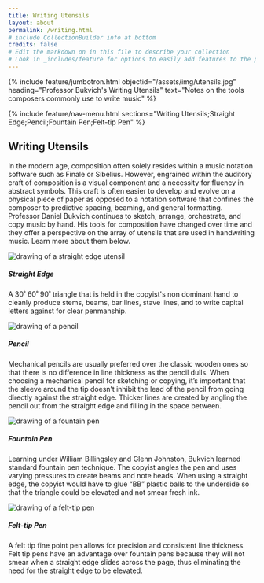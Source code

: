 ```yaml
---
title: Writing Utensils
layout: about
permalink: /writing.html
# include CollectionBuilder info at bottom
credits: false
# Edit the markdown on in this file to describe your collection
# Look in _includes/feature for options to easily add features to the page
---
```


{% include feature/jumbotron.html objectid="/assets/img/utensils.jpg" heading="Professor Bukvich's Writing Utensils" text="Notes on the tools composers commonly use to write music" %} 

{% include feature/nav-menu.html sections="Writing Utensils;Straight Edge;Pencil;Fountain Pen;Felt-tip Pen" %}

## Writing Utensils

In the modern age, composition often solely resides within a music notation software such as Finale or Sibelius. However, engrained within the auditory craft of composition is a visual component and a necessity for fluency in abstract symbols. This craft is often easier to develop and evolve on a physical piece of paper as opposed to a notation software that confines the composer to predictive spacing, beaming, and general formatting. Professor Daniel Bukvich continues to sketch, arrange, orchestrate, and copy music by hand. His tools for composition have changed over time and they offer a perspective on the array of utensils that are used in handwriting music. Learn more about them below.

<div class="row text-center pb-5">
    <div class="col-md-6">
        <div class="card my-2 w-75 mx-auto">
            <img class="card-img-top" src="{{ '/assets/img/straightedge.png' | relative_url }}" alt="drawing of a straight edge utensil">
            <div class="card-body">
                <h5 class="card-title">Straight Edge</h5>
                <p class="card-text">A 30˚ 60˚ 90˚ triangle that is held in the copyist's non dominant hand to cleanly produce stems, beams, bar lines, stave lines, and to write capital letters against for clear penmanship.</p>
            </div>
        </div>
    </div>
    <div class="col-md-6">
        <div class="card my-2 w-75 mx-auto">
            <img class="card-img-top" src="{{ '/assets/img/pencil.png' | relative_url }}" alt="drawing of a pencil">
            <div class="card-body">
                <h5 class="card-title">Pencil</h5>
                <p class="card-text">Mechanical pencils are usually preferred over the classic wooden ones so that there is no difference in line thickness as the pencil dulls. When choosing a mechanical pencil for sketching or copying, it’s important that the sleeve around the tip doesn’t inhibit the lead of the pencil from going directly against the straight edge. Thicker lines are created by angling the pencil out from the straight edge and filling in the space between.</p>
            </div>
        </div>
    </div>
    <div class="col-md-6">
        <div class="card my-2 w-75 mx-auto">
            <img class="card-img-top" src="{{ '/assets/img/fountainpen.png' | relative_url }}" alt="drawing of a fountain pen">
            <div class="card-body">
                <h5 class="card-title">Fountain Pen</h5>
                <p class="card-text">Learning under William Billingsley and Glenn Johnston, Bukvich learned standard fountain pen technique. The copyist angles the pen and uses varying pressures to create beams and note heads. When using a straight edge, the copyist would have to glue “BB” plastic balls to the underside so that the triangle could be elevated and not smear fresh ink.</p>
            </div>
        </div>
    </div>
    <div class="col-md-6">
        <div class="card my-2 w-75 mx-auto">
            <img class="card-img-top" src="{{ '/assets/img/feltpen.png' | relative_url }}" alt="drawing of a felt-tip pen">
            <div class="card-body">
                <h5 class="card-title">Felt-tip Pen</h5>
                <p class="card-text">A felt tip fine point pen allows for precision and consistent line thickness. Felt tip pens have an advantage over fountain pens because they will not smear when a straight edge slides across the page, thus eliminating the need for the straight edge to be elevated.</p>
            </div>
        </div>
    </div>
</div>